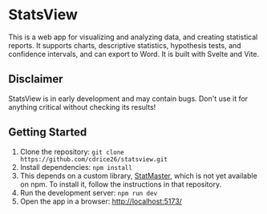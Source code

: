 # StatsView
This is a web app for visualizing and analyzing data, and creating statistical reports. It supports charts, descriptive statistics, hypothesis tests, and confidence intervals, and can export to Word. It is built with Svelte and Vite.

## Disclaimer
StatsView is in early development and may contain bugs. Don't use it for anything critical without checking its results!

## Getting Started

1. Clone the repository: `git clone https://github.com/cdrice26/statsview.git`
2. Install dependencies: `npm install`
3. This depends on a custom library, [StatMaster](https://github.com/cdrice26/statmaster.git), which is not yet available on npm. To install it, follow the instructions in that repository.
4. Run the development server: `npm run dev`
5. Open the app in a browser: [http://localhost:5173/](http://localhost:5173/)
